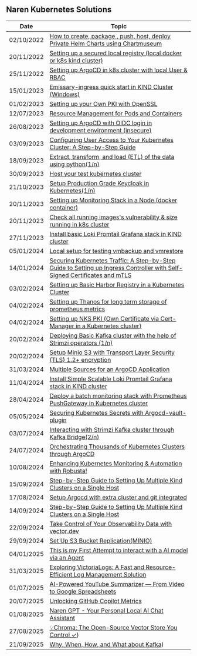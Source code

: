 ## Naren Kubernetes Solutions

| Date       | Topic                                                                                                                                                |
| ---------- | ---------------------------------------------------------------------------------------------------------------------------------------------------- |
| 02/10/2022 | [How to create, package , push, host, deploy Private Helm Charts using Chartmuseum](private-helm-charts.md)                                          |
| 20/11/2022 | [Setting up a secured local registry (local docker or k8s kind cluster)](local-docker-registry.md)                                                   |
| 25/11/2022 | [Setting up ArgoCD in k8s cluster with local User & RBAC](argocd-rbac.md)                                                                            |
| 15/01/2023 | [Emissary-ingress quick start in KIND Cluster (Windows)](emissary-ingress.md)                                                                        |
| 01/02/2023 | [Setting up your Own PKI with OpenSSL](openssl-certificate.md)                                                                                       |
| 12/07/2023 | [Resource Management for Pods and Containers](k8s-resource-management.md)                                                                            |
| 26/08/2023 | [Setting up ArgoCD with OIDC login in development environment (insecure) ](argocd-oidc-setup.md)                                                     |
| 03/09/2023 | [Configuring User Access to Your Kubernetes Cluster: A Step-by-Step Guide](kubernetes-adduser.md)                                                    |
| 18/09/2023 | [Extract, transform, and load (ETL) of the data using python(1/n)](python_requests-1.md)                                                             |
| 30/09/2023 | [Host your test kubernetes cluster ](mykindk8scluster.md)                                                                                            |
| 21/10/2023 | [Setup Production Grade Keycloak in Kubernetes(1/n) ](install-keycloak.md)                                                                           |
| 20/11/2023 | [Setting up Monitoring Stack in a Node (docker container)](setup-monitoring-stack.md)                                                                |
| 20/11/2023 | [Check all running images's vulnerability & size running in k8s cluster](prepare-k8s-image-scanning-report.md)                                       |
| 27/11/2023 | [Install basic Loki Promtail Grafana stack in KIND cluster ](setup-loki-grafana-stack.md)                                                            |
| 05/01/2024 | [Local setup for testing vmbackup and vmrestore ](vmbackup_and_vmrestore.md)                                                                         |
| 14/01/2024 | [Securing Kubernetes Traffic: A Step-by-Step Guide to Setting up Ingress Controller with Self-Signed Certificates and mTLS](secure-local-ingress.md) |
| 03/02/2024 | [Setting up Basic Harbor Registry in a Kubernetes Cluster](basic-harbor-registry.md)                                                                 |
| 04/02/2024 | [Setting up Thanos for long term storage of prometheus metrics](unlimited-monitoring-data-by-thanos.md)                                              |
| 04/02/2024 | [Setting up NKS PKI (Own Certificate via Cert-Manager in a Kubernetes cluster)](k8s-nks-pki-cert-manager.md)                                         |
| 20/02/2024 | [Deploying Basic Kafka cluster with the help of Strimzi operators (1/n)](kafka-setup.md)                                                             |
| 20/02/2024 | [Setup Minio S3 with Transport Layer Security (TLS) 1.2+ encryption](secure-s3-minio.md)                                                             |
| 31/03/2024 | [Multiple Sources for an ArgoCD Application](argocd-multi-source.md)                                                                                 |
| 11/04/2024 | [Install Simple Scalable Loki Promtail Grafana stack in KIND cluster](setup-loki-grafana-stack-simple-scalable.md)                                   |
| 28/04/2024 | [Deploy a batch monitoring stack with Prometheus PushGateway in Kubernetes cluster](prometheus_pushgateway.md)                                       |
| 05/05/2024 | [Securing Kubernetes Secrets with Argocd-vault-plugin](setting-up-argocd-vault-plugin.md)                                                            |
| 03/07/2024 | [Interacting with Strimzi Kafka cluster through Kafka Bridge(2/n)](kafka-setup-2.md)                                                                 |
| 24/07/2024 | [Orchestrating Thousands of Kubernetes Clusters through ArgoCD](argocd-multiple-deployment.md)                                                       |
| 10/08/2024 | [Enhancing Kubernetes Monitoring & Automation with Robusta!](adv-monitoring-with-robusta.md)                                                         |
| 15/09/2024 | [Step-by-Step Guide to Setting Up Multiple Kind Clusters on a Single Host](multiple-kind-k8s-cluster.md)                                             |
| 17/08/2024 | [Setup Argocd with extra cluster and git integrated](setting-up-argocd.md)                                                                           |
| 14/09/2024 | [Step-by-Step Guide to Setting Up Multiple Kind Clusters on a Single Host](multiple-kind-k8s-cluster.md)                                             |
| 22/09/2024 | [Take Control of Your Observability Data with vector.dev](vector.md)                                                                                 |
| 29/09/2024 | [Set Up S3 Bucket Replication(MINIO)](s3-bucket-replication.md)                                                                                      |
| 04/01/2025 | [This is my First Attempt to interact with a AI model via an Agent](https://www.linkedin.com/feed/update/urn:li:activity:7281343073207336960/)       |
| 31/03/2025 | [Exploring VictoriaLogs: A Fast and Resource-Efficient Log Management Solution](victorialogs-demo.md)                                                |
| 01/07/2025 | [AI-Powered YouTube Summarizer — From Video to Google Spreadsheets](cow_video_summary_bot.md)                                                        |
| 20/07/2025 | [Unlocking GitHub Copilot Metrics](gcp-metrics-exporter.md)                                                                                          |
| 01/08/2025 | [Naren GPT - Your Personal Local AI Chat Assistant](ai-llm.md)                                                                                       |
| 27/08/2025 | [💡Chroma: The Open-Source Vector Store You Control ✓](chroma.md))                                                                                  |
| 21/09/2025 | [Why, When, How, and What about Kafka](kafka.md))                                                                                                    |


